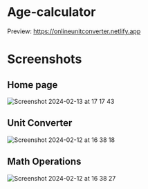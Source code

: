 # Age-calculator

Preview: https://onlineunitconverter.netlify.app

# Screenshots
## Home page
![Screenshot 2024-02-13 at 17 17 43](https://github.com/yigitsr/Unit-converter/assets/55548182/32b245a9-0dc0-4fdb-a528-f761a972667d)

## Unit Converter
![Screenshot 2024-02-12 at 16 38 18](https://github.com/yigitsr/Unit-converter/assets/55548182/00aa0242-7b51-4da2-b84a-50f6c9983f37)

## Math Operations
![Screenshot 2024-02-12 at 16 38 27](https://github.com/yigitsr/Unit-converter/assets/55548182/dda7b7af-752a-40f3-b0f2-ec8e006b7fdd)

